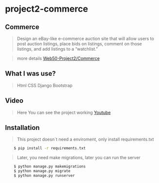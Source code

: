 # project2-commerce
## Commerce

>Design an eBay-like e-commerce auction site that will allow users to post auction listings, place bids on listings, comment on those listings, and add listings to a “watchlist.”

> more details [Web50-Project2/Commerce](https://cs50.harvard.edu/web/2020/projects/2/commerce/)

## What I was use?
> Html
> CSS
> Django
> Bootstrap

## Video
> Here You can see the project working [Youtube](https://www.youtube.com/watch?v=Tt14uTiYFbs)

## Installation
> This project doesn´t need a enviroment, only install requirements.txt

```bash
    $ pip install -r requirements.txt
```

> Later, you need make migrations, later you can run the server

```bash
    $ python manage.py makemigrations 
    $ python manage.py migrate
    $ python manage.py runserver
```